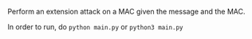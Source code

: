 Perform an extension attack on a MAC given the message and the MAC.

In order to run, do `python main.py` or `python3 main.py`